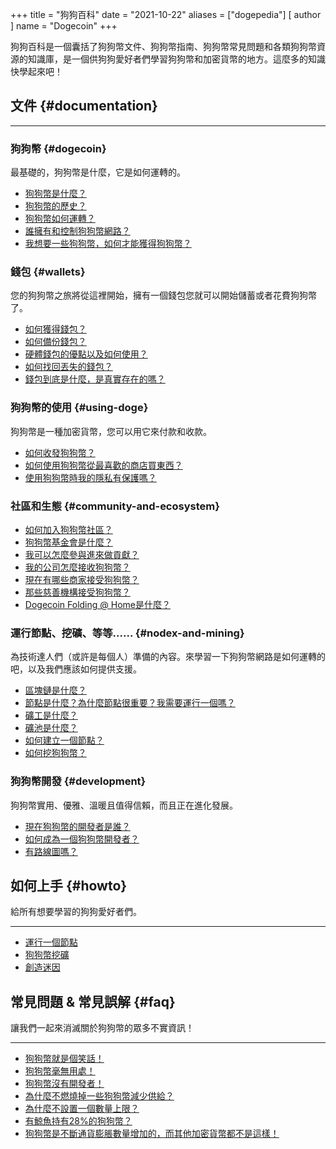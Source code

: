 +++
title = "狗狗百科"
date = "2021-10-22"
aliases = ["dogepedia"]
[ author ]
  name = "Dogecoin"
+++

狗狗百科是一個囊括了狗狗幣文件、狗狗幣指南、狗狗幣常見問題和各類狗狗幣資源的知識庫，是一個供狗狗愛好者們學習狗狗幣和加密貨幣的地方。這麼多的知識快學起來吧！

## 文件 {#documentation}
***
### 狗狗幣 {#dogecoin}
最基礎的，狗狗幣是什麼，它是如何運轉的。
- [狗狗幣是什麼？](/zh-tw/dogepedia/articles/what-is-dogecoin)
- [狗狗幣的歷史？](/zh-tw/dogepedia/articles/history-of-dogecoin)
- [狗狗幣如何運轉？](/zh-tw/dogepedia/articles/how-does-dogecoin-work)
- [誰擁有和控制狗狗幣網路？](/zh-tw/dogepedia/articles/who-owns-dogecoin)
- [我想要一些狗狗幣，如何才能獲得狗狗幣？](/zh-tw/dogepedia/articles/get-dogecoin)

### 錢包 {#wallets}
您的狗狗幣之旅將從這裡開始，擁有一個錢包您就可以開始儲蓄或者花費狗狗幣了。
- [如何獲得錢包？](/zh-tw/dogepedia/articles/how-do-i-get-a-wallet)
- [如何備份錢包？](/zh-tw/dogepedia/articles/how-to-backup-a-wallet)
- [硬體錢包的優點以及如何使用？](/zh-tw/dogepedia/articles/dogecoin-hardware-wallets)
- [如何找回丟失的錢包？](/zh-tw/dogepedia/articles/recover-a-lost-wallet)
- [錢包到底是什麼，是真實存在的嗎？](/zh-tw/dogepedia/articles/what-is-a-wallet)

### 狗狗幣的使用 {#using-doge}
狗狗幣是一種加密貨幣，您可以用它來付款和收款。
- [如何收發狗狗幣？](/zh-tw/dogepedia/articles/send-and-receive-dogecoin)
- [如何使用狗狗幣從最喜歡的商店買東西？](/zh-tw/dogepedia/articles/using-dogecoin-in-a-store)
- [使用狗狗幣時我的隱私有保護嗎？](/zh-tw/dogepedia/articles/dogecoin-and-privacy)

### 社區和生態 {#community-and-ecosystem}
- [如何加入狗狗幣社區？](/zh-tw/dogepedia/articles/join-the-dogecoin-community)
- [狗狗幣基金會是什麼？](/zh-tw/dogepedia/articles/what-is-the-dogecoin-foundation)
- [我可以怎麼參與進來做貢獻？](/zh-tw/dogepedia/articles/how-can-i-help-doge)
- [我的公司怎麼接收狗狗幣？](/zh-tw/dogepedia/articles/how-can-my-business-accept-dogecoin)
- [現在有哪些商家接受狗狗幣？](/zh-tw/dogepedia/articles/merchants-accepting-doge)
- [那些慈善機構接受狗狗幣？](/zh-tw/dogepedia/articles/charities-accepting-doge)
- [Dogecoin Folding @ Home是什麼？](/zh-tw/dogepedia/articles/dogecoin-folding-at-home)

### 運行節點、挖礦、等等...... {#nodex-and-mining}
為技術達人們（或許是每個人）準備的內容。來學習一下狗狗幣網路是如何運轉的吧，以及我們應該如何提供支援。
- [區塊鏈是什麼？](/zh-tw/dogepedia/articles/what-is-a-blockchain)
- [節點是什麼？為什麼節點很重要？我需要運行一個嗎？](/zh-tw/dogepedia/articles/what-is-a-node)
- [礦工是什麼？](/zh-tw/dogepedia/articles/what-is-a-miner)
- [礦池是什麼？](/zh-tw/dogepedia/articles/what-is-a-mining-pool)
- [如何建立一個節點？](/zh-tw/dogepedia/how-tos/operating-a-node)
- [如何挖狗狗幣？](/zh-tw/dogepedia/how-tos/mining-dogecoin)

### 狗狗幣開發 {#development}
狗狗幣實用、優雅、溫暖且值得信賴，而且正在進化發展。
- [現在狗狗幣的開發者是誰？](/zh-tw/dogepedia/articles/dogecoin-developers)
- [如何成為一個狗狗幣開發者？](/zh-tw/dogepedia/articles/becoming-a-dogecoin-developer)
- [有路線圖嗎？](/zh-tw/dogepedia/articles/dogecoin-roadmap)

## 如何上手 {#howto}
給所有想要學習的狗狗愛好者們。
***
- [運行一個節點](/zh-tw/dogepedia/how-tos/operating-a-node)
- [狗狗幣挖礦](/zh-tw/dogepedia/how-tos/mining-dogecoin)
- [創造迷因](/zh-tw/dogepedia/how-tos/making-memes)

## 常見問題 & 常見誤解 {#faq}
讓我們一起來消滅關於狗狗幣的眾多不實資訊！
***
- [狗狗幣就是個笑話！](/zh-tw/dogepedia/faq/dogecoin-is-a-joke)
- [狗狗幣毫無用處！](/zh-tw/dogepedia/faq/dogecoin-has-no-utility)
- [狗狗幣沒有開發者！](/zh-tw/dogepedia/faq/dogecoin-has-no-developers)
- [為什麼不燃燒掉一些狗狗幣減少供給？](/zh-tw/dogepedia/faq/dogecoin-and-coin-burning)
- [為什麼不設置一個數量上限？](/zh-tw/dogepedia/faq/putting-a-cap-on-dogecoin)
- [有鯨魚持有28%的狗狗幣？](/zh-tw/dogepedia/faq/dogecoin-whale-wallets)
- [狗狗幣是不斷通貨膨脹數量增加的，而其他加密貨幣都不是這樣！](/zh-tw/dogepedia/faq/dogecoin-inflation)
